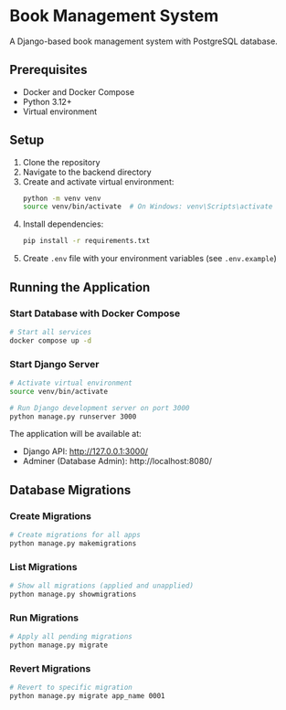 # Book Management System

A Django-based book management system with PostgreSQL database.

## Prerequisites

- Docker and Docker Compose
- Python 3.12+
- Virtual environment

## Setup

1. Clone the repository
2. Navigate to the backend directory
3. Create and activate virtual environment:
   ```bash
   python -m venv venv
   source venv/bin/activate  # On Windows: venv\Scripts\activate
   ```
4. Install dependencies:
   ```bash
   pip install -r requirements.txt
   ```
5. Create `.env` file with your environment variables (see `.env.example`)

## Running the Application

### Start Database with Docker Compose

```bash
# Start all services
docker compose up -d
```

### Start Django Server

```bash
# Activate virtual environment
source venv/bin/activate

# Run Django development server on port 3000
python manage.py runserver 3000
```

The application will be available at:
- Django API: http://127.0.0.1:3000/
- Adminer (Database Admin): http://localhost:8080/

## Database Migrations

### Create Migrations

```bash
# Create migrations for all apps
python manage.py makemigrations
```

### List Migrations

```bash
# Show all migrations (applied and unapplied)
python manage.py showmigrations
```

### Run Migrations

```bash
# Apply all pending migrations
python manage.py migrate
```

### Revert Migrations

```bash
# Revert to specific migration
python manage.py migrate app_name 0001
```
